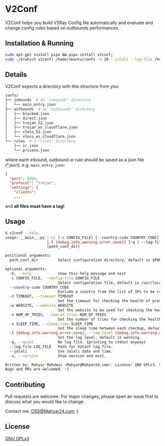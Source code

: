# V2Conf

V2Conf helps you build V2Ray Config file automatically and evaluate and change config rules based on outbounds performances.
## Installation & Running

```bash
sudo apt-get install pipx && pipx install v2conf;
sudo ./$(which v2conf) /home/ubuntu/confs -n 20 --jalali --log-file /home/ubuntu/v2conf.log 
```

## Details

V2Conf expects a directory with this structure from you:
```bash
confs/
├── inbounds  # an "inbounds" directory
│   └── main_entry.json
├── outbounds  # an "outbounds" directory
│   ├── blocked.json
│   ├── direct.json
│   ├── trojan_h2.json
│   ├── trojan_ws_cloudflare.json
│   ├── vless_h2.json
│   └── vless_ws_cloudflare.json
└── rules  # a "rules" directory
    ├── ir.json
    └── private.json
```
where each inbound, outbound or rule should be saved as a json file (*.json).
e.g. `main_entry.json`:
```json
{
  "port": 6060,
  "protocol": "trojan",
  "settings": {
    "clients":
    ...
```
and **all files must have a tag!**


## Usage
```bash
$ v2conf --help
usage: __main__.py [-h] [-c CONFIG_FILE] [--country-code COUNTRY_CODE] [-t TIMEOUT] [-w WEBSITE] [-n NUM_OF_TRIES] [-s SLEEP_TIME]
                   [-l {debug,info,warning,error,none}] [-q | --log-file LOG_FILE] [--jalali] [-v]
                   [path_conf_dir]

positional arguments:
  path_conf_dir         Select configuration directory, default is $PWD.

optional arguments:
  -h, --help            show this help message and exit
  -c CONFIG_FILE, --config-file CONFIG_FILE
                        Select configuration file, default is /usr/local/etc/v2ray/config.json.
  --country-code COUNTRY_CODE
                        Exclude a country from the list of IPs to be routed; default is 'IR'. (ISO 3166-1 alpha-2)
  -t TIMEOUT, --timeout TIMEOUT
                        Set the timeout for checking the health of proxies, default is 15 seconds.
  -w WEBSITE, --website WEBSITE
                        Set the website to be used for checking the health of proxies, default is https://facebook.com
  -n NUM_OF_TRIES, --num-of-tries NUM_OF_TRIES
                        Set the number of tries for checking the health of proxies, default is 10.
  -s SLEEP_TIME, --sleep-time SLEEP_TIME
                        Set the sleep time between each checkup, default is 30 minutes. (in seconds)
  -l {debug,info,warning,error,none}, --log-level {debug,info,warning,error,none}
                        Set the log level, default is warning.
  -q, --quiet           No log file. (printing to stdout anyway)
  --log-file LOG_FILE   Path for V2Conf log file.
  --jalali              Use Jalali date and time.
  -v, --version         Show version and exit.

Written by: Mahyar Mahdavi <Mahyar@Mahyar24.com>. License: GNU GPLv3. Source Code: <https://github.com/mahyar24/V2Conf>. Reporting
Bugs and PRs are welcomed. :)
```
## Contributing
Pull requests are welcome. For major changes, please open an issue first to discuss what you would like to change.

Contact me: <OSS@Mahyar24.com> :)

## License
[GNU GPLv3 ](https://choosealicense.com/licenses/gpl-3.0/)
